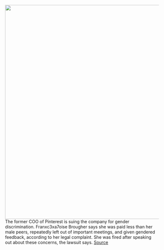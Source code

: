 <img src='https://cdn.vox-cdn.com/thumbor/YiE-oedtT_SdYcvHxnHTsf_K9-U=/0x0:6693x4462/1200x800/filters:focal(2812x1696:3882x2766)/cdn.vox-cdn.com/uploads/chorus_image/image/67190442/1143514663.jpg.0.jpg' width='700px' /><br/>
The former COO of Pinterest is suing the company for gender discrimination. Franxc3xa7oise Brougher says she was paid less than her male peers, repeatedly left out of important meetings, and given gendered feedback, according to her legal complaint. She was fired after speaking out about these concerns, the lawsuit says.
<a href='https://www.theverge.com/2020/8/11/21364219/pinterest-coo-gender-discrimination-retaliation-lawsuit'> Source <a/>